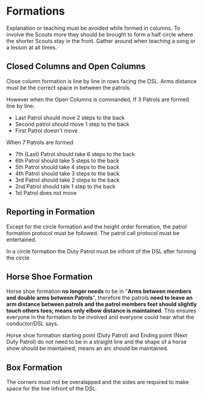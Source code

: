 # Formations

Explanation or teaching must be avoided while formed in columns. To involve the Scouts more they should be brought to form a half circle where the shorter Scouts stay in the front. Gather around when teaching a song or a lesson at all times.

## Closed Columns and Open Columns

Close column formation is line by line in rows facing the DSL. Arms distance must be the correct space in between the patrols.&#x20;

However when the Open Columns is commanded, If 3 Patrols are formed line by line:

* Last Patrol should move 2 steps to the back
* Second patrol should move 1 step to the back
* First Patrol doesn't move

When 7 Patrols are formed

* 7th (Last) Patrol should take 6 steps to the back
* 6th Patrol should take 5 steps to the back
* 5th Patrol should take 4 steps to the back
* 4th Patrol should take 3 steps to the back
* 3rd Patrol should take 2 steps to the back
* 2nd Patrol should tale 1 step to the back
* 1st Patrol does not move

## Reporting in Formation

Except for the circle formation and the height order formation, the patrol formation protocol must be followed. The patrol call protocol must be entertained.

In a circle formation the Duty Patrol must be infront of the DSL after forming the circle

## Horse Shoe Formation

Horse shoe formation **no longer needs** to be in "**Arms between members and double arms between Patrols**", therefore the patrols **need to leave an arm distance between patrols and the patrol members feet should slightly touch others toes; means only elbow distance is maintained**. This ensures everyone in the formation to be involved and everyone could hear what the conductor/DSL says.

Horse shoe formation starting point (Duty Patrol) and Ending point (Next Duty Patrol) do not need to be in a straight line and the shape of a horse show should be maintained; means an arc should be maintained.

## Box Formation

The corners must not be overalapped and the sides are required to make space for the line infront of the DSL.
